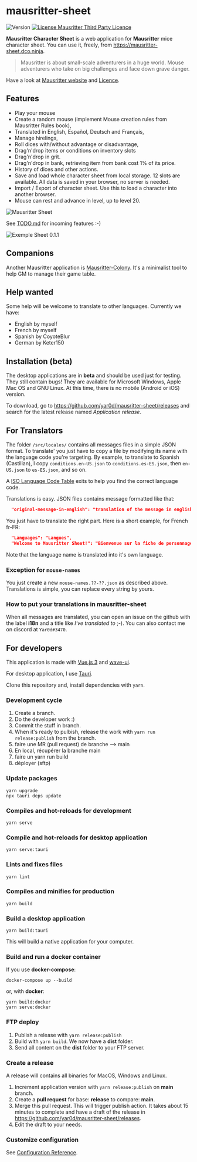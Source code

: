 # mausritter-sheet
![Version](https://img.shields.io/badge/version-1.10.2-blue.svg?cacheSeconds=2592000)
[![License Mausritter Third Party Licence](https://img.shields.io/badge/License-Mausritter%20Third%20Party%20Licence-yellow.svg)](https://mausritter.com/third-party-licence/)

**Mausritter Character Sheet** is a web application for **Mausritter** mice character sheet. You can use it, freely, from https://mausritter-sheet.dco.ninja.

> Mausritter is about small-scale adventurers in a huge world. Mouse adventurers who take on big challenges and face down grave danger.

Have a look at [Mausritter website](https://mausritter.com/) and [Licence](./LICENSE.md).

## Features
- Play your mouse
- Create a random mouse (implement Mouse creation rules from Mausritter Rules book),
- Translated in English, Español, Deutsch and Français,
- Manage hirelings,
- Roll dices with/without advantage or disadvantage,
- Drag'n'drop items or conditions on inventory slots
- Drag'n'drop in grit.
- Drag'n'drop in bank, retrieving item from bank cost 1% of its price.
- History of dices and other actions.
- Save and load whole character sheet from local storage. 12 slots are available. All data is saved in your browser, no server is needed.
- Import / Export of character sheet. Use this to load a character into another browser.
- Mouse can rest and advance in level, up to level 20.

![Mausritter Sheet](/mausritter-sheet-00.jpg)

See [TODO.md](./src/TODO.md) for incoming features :-)

![Exemple Sheet 0.1.1](./live.gif)

## Companions
Another Mausritter application is [Mausritter-Colony](https://github.com/yar0d/mausritter-colony). It's a minimalist tool to help GM to manage their game table.

## Help wanted
Some help will be welcome to translate to other languages. Currently we have:

- English by myself
- French by myself
- Spanish by CoyoteBlur
- German by Keter150

## Installation (beta)

The desktop applications are in **beta** and should be used just for testing. They still contain bugs! They are available for Microsoft Windows, Apple Mac OS and GNU Linux. At this time, there is no mobile (Android or iOS) version.

To download, go to https://github.com/yar0d/mausritter-sheet/releases and search for the latest release named *Application release*.

## For Translators
The folder `/src/locales/` contains all messages files in a simple JSON format. To translate' you just have to copy a file by modifying its name with the language code you're targeting. By example, to translate to Spanish (Castilian), I copy `conditions.en-US.json` to `conditions.es-ES.json`, then `en-US.json` to `es-ES.json`, and so on.

A [ISO Language Code Table](http://www.lingoes.net/en/translator/langcode.htm) exits to help you find the correct language code.

Translations is easy. JSON files contains message formatted like that:
```json
  "original-message-in-english": "translation of the message in english"
```

You just have to translate the right part. Here is a short example, for French fr-FR:
```json
  "Languages": "Langues",
  "Welcome to Mausritter Sheet!": "Bienvenue sur la fiche de personnage Mausritter !",
```

Note that the language name is translated into it's own language.

### Exception for `mouse-names`
You just create a new `mouse-names.??-??.json` as described above. Translations is simple, you can replace every string by yours.

### How to put your translations in mausritter-sheet
When all messages are translated, you can open an issue on the github with the label **i18n** and a title like *I've translated to <language>* ;-). You can also contact me on discord at `Yar0d#3470`.

## For developers
This application is made with [Vue.js 3](https://v3.vuejs.org/) and [wave-ui](https://antoniandre.github.io/wave-ui/).

For desktop application, I use [Tauri](https://tauri.studio/en/).

Clone this repository and, install dependencies with `yarn`.

### Development cycle

1. Create a branch.
2. Do the developer work :)
3. Commit the stuff in branch.
4. When it's ready to pulbish, release the work with `yarn run release:publish` from the branch.
5. faire une MR (pull request) de branche --> main
6. En local, récupérer la branche main
7. faire un yarn run build
8. déployer (sftp)

### Update packages
```
yarn upgrade
npx tauri deps update
```

### Compiles and hot-reloads for development
```
yarn serve
```

### Compile and hot-reloads for desktop application
```
yarn serve:tauri
```

### Lints and fixes files
```
yarn lint
```

### Compiles and minifies for production
```
yarn build
```

### Build a desktop application
```
yarn build:tauri
```
This will build a native application for your computer.

### Build and run a docker container
If you use **docker-compose**:
```
docker-compose up --build
```
or, with **docker**:
```
yarn build:docker
yarn serve:docker
```

### FTP deploy
1. Publish a release with `yarn release:publish`
2. Build with `yarn build`. We now have a **dist** folder.
3. Send all content on the **dist** folder to your FTP server.

### Create a release
A release will contains all binaries for MacOS, Windows and Linux.

1) Increment application version with `yarn release:publish` on **main** branch.
2) Create a **pull request** for base: **release** to compare: **main**.
3) Merge this pull request. This will trigger publish action. It takes about 15 minutes to complete and have a draft of the release in https://github.com/yar0d/mausritter-sheet/releases.
4) Edit the draft to your needs.

### Customize configuration
See [Configuration Reference](https://cli.vuejs.org/config/).

